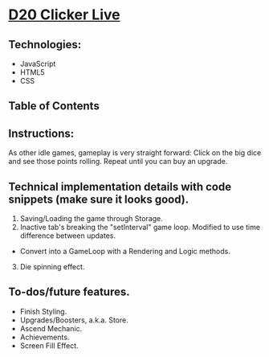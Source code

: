 # [D20 Clicker Live](https://d20-clicker.herokuapp.com/)

## Technologies:
* JavaScript
* HTML5
* CSS

## Table of Contents

## Instructions:
As other idle games, gameplay is very straight forward: Click on the big dice and see those points rolling. Repeat until you can buy an upgrade.

## Technical implementation details with code snippets (make sure it looks good).
1) Saving/Loading the game through Storage.
2) Inactive tab's breaking the "setInterval" game loop. Modified to use time difference between updates.
* Convert into a GameLoop with a Rendering and Logic methods.
3) Die spinning effect.

## To-dos/future features.
* Finish Styling.
* Upgrades/Boosters, a.k.a. Store.
* Ascend Mechanic.
* Achievements.
* Screen Fill Effect.
